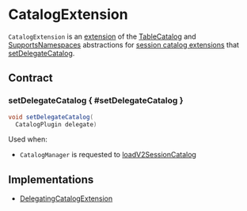 # CatalogExtension

`CatalogExtension` is an [extension](#contract) of the [TableCatalog](TableCatalog.md) and [SupportsNamespaces](SupportsNamespaces.md) abstractions for [session catalog extensions](#implementations) that [setDelegateCatalog](#setDelegateCatalog).

## Contract

### setDelegateCatalog { #setDelegateCatalog }

```java
void setDelegateCatalog(
  CatalogPlugin delegate)
```

Used when:

* `CatalogManager` is requested to [loadV2SessionCatalog](CatalogManager.md#loadV2SessionCatalog)

## Implementations

* [DelegatingCatalogExtension](DelegatingCatalogExtension.md)
